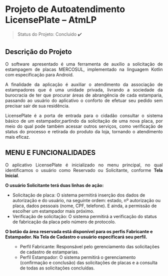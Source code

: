 # Projeto de Autoatendimento LicensePlate – AtmLP  
> Status do Projeto: Concluido :heavy_check_mark:

## Descrição do Projeto
<p align="justify"> O software apresentado é uma ferramenta de auxílio a solicitação de estampagem de placas MERCOSUL, implementado na linguagem Kotlin com especificação para Android. </p>

<p align="justify"> A finalidade da aplicação é auxiliar o atendimento da associação de estampadores que é uma unidade privada, livrando a sociedade da burocracia de ter que procurar áreas de abrangência de cada estamparia, passando ao usuário do aplicativo o conforto de efetuar seu pedido sem precisar sair de sua residência. </p>

<p align="justify">  LicensePlate é a porta de entrada para o cidadão consultar o sistema básico de um estampador,partindo da solicitação de uma nova placa, por meio do qual pode também acessar outros serviços, como verificação de status do processo e retirada do produto da loja, tornando o atendimento mais eficaz. </p>

## MENU E FUNCIONALIDADES
<p align="justify"> O aplicativo LicensePlate é inicializado no menu principal, no qual identificamos o usuário como Reservado ou Solicitante, conforme <b>Tela Inicial</b>. </p>
<b>O usuário Solicitante terá duas linhas de ação:</b>
<ul>
    <li>Solicitação de placa: O sistema permitirá inserção dos dados de autorização e do usuário, na seguinte ordem: estado, nº autorização ou placa, dados pessoais (nome, CPF, telefone). E ainda, a permissão de escolher um estampador mais próximo.</li>
    <li>Verificação de solicitação: O sistema permitirá a verificação do status de fabricação da placa pelo número de protocolo.</li>
</ul>  

<b>O botão da área reservada está disponível para os perfis Fabricante e Estampador. Na <b>Tela de Cadastro</b> o usuário especificará seu perfil.</b>
<ul>
<ul>
    <li>Perfil Fabricante: Responsável pelo gerenciamento das solicitações de cadastro de estamparias.</li>
    <li>Perfil Estampador: O sistema permitirá o gerenciamento (confirmação e conclusão) das solicitações de placas e a consulta de todas as solicitações concluídas.</li>
</ul>  

